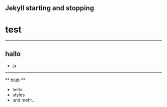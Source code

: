 ## Jekyll starting and stopping

# test


---

 ## hallo
- ja

 ---

** blub **

+ hello
+ styles
+ und mehr...
